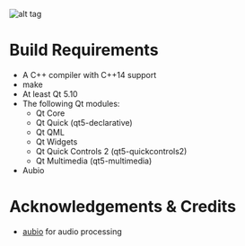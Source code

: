![alt tag](https://i.imgur.com/M9HlvZR.png)


# Build Requirements

* A C++ compiler with C++14 support
* make
* At least Qt 5.10
* The following Qt modules:
	- Qt Core 
	- Qt Quick (qt5-declarative)
	- Qt QML
	- Qt Widgets
	- Qt Quick Controls 2 (qt5-quickcontrols2)
	- Qt Multimedia (qt5-multimedia)
* Aubio 

# Acknowledgements & Credits
- [aubio](https://github.com/aubio/aubio) for audio processing
